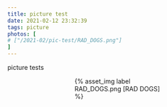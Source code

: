 ```yaml
---
title: picture test
date: 2021-02-12 23:32:39
tags: picture
photos: [
# ["/2021-02/pic-test/RAD_DOGS.png"]
]
---
```

picture tests
<!--more-->
<!-- {% asset_img label RAD_DOGS.png [RAD DOGS] %} -->
<div style="width:40%;margin:auto">{% asset_img label RAD_DOGS.png [RAD DOGS] %}</div>

